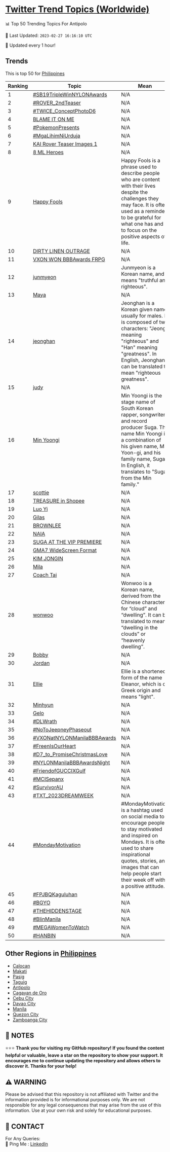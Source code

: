 [Twitter Trend Topics (Worldwide)](https://github.com/ErcinDedeoglu/Twitter-Trend-Topics)
==========


📊 Top 50 Trending Topics For Antipolo

📆 Last Updated: `2023-02-27 16:16:10 UTC`

🔧 Updated every 1 hour!


## Trends

This is top 50 for [Philippines](</Philippines>)

| Ranking | Topic | Mean |
| ------- | ------------ | ------------ |
| 1 | [#SB19TripleWinNYLONAwards](http://twitter.com/search?q=%23SB19TripleWinNYLONAwards) | N/A |
| 2 | [#ROVER_2ndTeaser](http://twitter.com/search?q=%23ROVER_2ndTeaser) | N/A |
| 3 | [#TWICE_ConceptPhotoD6](http://twitter.com/search?q=%23TWICE_ConceptPhotoD6) | N/A |
| 4 | [BLAME IT ON ME](http://twitter.com/search?q=BLAME+IT+ON+ME) | N/A |
| 5 | [#PokemonPresents](http://twitter.com/search?q=%23PokemonPresents) | N/A |
| 6 | [#MgaLihimNiUrduja](http://twitter.com/search?q=%23MgaLihimNiUrduja) | N/A |
| 7 | [KAI Rover Teaser Images 1](http://twitter.com/search?q=KAI+Rover+Teaser+Images+1) | N/A |
| 8 | [8 ML Heroes](http://twitter.com/search?q=8+ML+Heroes) | N/A |
| 9 | [Happy Fools](http://twitter.com/search?q=Happy+Fools) | Happy Fools is a phrase used to describe people who are content with their lives despite the challenges they may face. It is often used as a reminder to be grateful for what one has and to focus on the positive aspects of life. |
| 10 | [DIRTY LINEN OUTRAGE](http://twitter.com/search?q=DIRTY+LINEN+OUTRAGE) | N/A |
| 11 | [VXON WON BBBAwards FRPG](http://twitter.com/search?q=VXON+WON+BBBAwards+FRPG) | N/A |
| 12 | [junmyeon](http://twitter.com/search?q=junmyeon) | Junmyeon is a Korean name, and it means "truthful and righteous". |
| 13 | [Maya](http://twitter.com/search?q=Maya) | N/A |
| 14 | [jeonghan](http://twitter.com/search?q=jeonghan) | Jeonghan is a Korean given name, usually for males. It is composed of two characters: "Jeong" meaning "righteous" and "Han" meaning "greatness". In English, Jeonghan can be translated to mean "righteous greatness". |
| 15 | [judy](http://twitter.com/search?q=judy) | N/A |
| 16 | [Min Yoongi](http://twitter.com/search?q=Min+Yoongi) | Min Yoongi is the stage name of South Korean rapper, songwriter, and record producer Suga. The name Min Yoongi is a combination of his given name, Min Yoon-gi, and his family name, Suga. In English, it translates to "Suga from the Min family." |
| 17 | [scottie](http://twitter.com/search?q=scottie) | N/A |
| 18 | [TREASURE in Shopee](http://twitter.com/search?q=TREASURE+in+Shopee) | N/A |
| 19 | [Luo Yi](http://twitter.com/search?q=Luo+Yi) | N/A |
| 20 | [Gilas](http://twitter.com/search?q=Gilas) | N/A |
| 21 | [BROWNLEE](http://twitter.com/search?q=BROWNLEE) | N/A |
| 22 | [NAIA](http://twitter.com/search?q=NAIA) | N/A |
| 23 | [SUGA AT THE VIP PREMIERE](http://twitter.com/search?q=SUGA+AT+THE+VIP+PREMIERE) | N/A |
| 24 | [GMA7 WideScreen Format](http://twitter.com/search?q=GMA7+WideScreen+Format) | N/A |
| 25 | [KIM JONGIN](http://twitter.com/search?q=KIM+JONGIN) | N/A |
| 26 | [Mila](http://twitter.com/search?q=Mila) | N/A |
| 27 | [Coach Tai](http://twitter.com/search?q=Coach+Tai) | N/A |
| 28 | [wonwoo](http://twitter.com/search?q=wonwoo) | Wonwoo is a Korean name, derived from the Chinese characters for “cloud” and “dwelling”. It can be translated to mean “dwelling in the clouds” or “heavenly dwelling”. |
| 29 | [Bobby](http://twitter.com/search?q=Bobby) | N/A |
| 30 | [Jordan](http://twitter.com/search?q=Jordan) | N/A |
| 31 | [Ellie](http://twitter.com/search?q=Ellie) | Ellie is a shortened form of the name Eleanor, which is of Greek origin and means "light". |
| 32 | [Minhyun](http://twitter.com/search?q=Minhyun) | N/A |
| 33 | [Gelo](http://twitter.com/search?q=Gelo) | N/A |
| 34 | [#DLWrath](http://twitter.com/search?q=%23DLWrath) | N/A |
| 35 | [#NoToJeepneyPhaseout](http://twitter.com/search?q=%23NoToJeepneyPhaseout) | N/A |
| 36 | [#VXONatNYLONManilaBBBAwards](http://twitter.com/search?q=%23VXONatNYLONManilaBBBAwards) | N/A |
| 37 | [#FreenIsOurHeart](http://twitter.com/search?q=%23FreenIsOurHeart) | N/A |
| 38 | [#D7_to_PromiseChristmasLove](http://twitter.com/search?q=%23D7_to_PromiseChristmasLove) | N/A |
| 39 | [#NYLONManilaBBBAwardsNight](http://twitter.com/search?q=%23NYLONManilaBBBAwardsNight) | N/A |
| 40 | [#FriendofGUCCIXGulf](http://twitter.com/search?q=%23FriendofGUCCIXGulf) | N/A |
| 41 | [#MCISepanx](http://twitter.com/search?q=%23MCISepanx) | N/A |
| 42 | [#SurvivorAU](http://twitter.com/search?q=%23SurvivorAU) | N/A |
| 43 | [#TXT_2023DREAMWEEK](http://twitter.com/search?q=%23TXT_2023DREAMWEEK) | N/A |
| 44 | [#MondayMotivation](http://twitter.com/search?q=%23MondayMotivation) | #MondayMotivation is a hashtag used on social media to encourage people to stay motivated and inspired on Mondays. It is often used to share inspirational quotes, stories, and images that can help people start their week off with a positive attitude. |
| 45 | [#FPJBQKaguluhan](http://twitter.com/search?q=%23FPJBQKaguluhan) | N/A |
| 46 | [#BGYO](http://twitter.com/search?q=%23BGYO) | N/A |
| 47 | [#THEHIDDENSTAGE](http://twitter.com/search?q=%23THEHIDDENSTAGE) | N/A |
| 48 | [#BIinManila](http://twitter.com/search?q=%23BIinManila) | N/A |
| 49 | [#MEGAWomenToWatch](http://twitter.com/search?q=%23MEGAWomenToWatch) | N/A |
| 50 | [#HANBIN](http://twitter.com/search?q=%23HANBIN) | N/A |



## Other Regions in [Philippines](</Philippines>)

* [Calocan](</Philippines/Calocan.md>)
* [Makati](</Philippines/Makati.md>)
* [Pasig](</Philippines/Pasig.md>)
* [Taguig](</Philippines/Taguig.md>)
* [Antipolo](</Philippines/Antipolo.md>)
* [Cagayan de Oro](</Philippines/Cagayan de Oro.md>)
* [Cebu City](</Philippines/Cebu City.md>)
* [Davao City](</Philippines/Davao City.md>)
* [Manila](</Philippines/Manila.md>)
* [Quezon City](</Philippines/Quezon City.md>)
* [Zamboanga City](</Philippines/Zamboanga City.md>)



## 📝 NOTES

⭐⭐⭐ **Thank you for visiting my GitHub repository! If you found the content helpful or valuable, leave a star on the repository to show your support. It encourages me to continue updating the repository and allows others to discover it. Thanks for your help!**


## ⚠️ WARNING

Please be advised that this repository is not affiliated with Twitter and the information provided is for informational purposes only. We are not responsible for any legal consequences that may arise from the use of this information. Use at your own risk and solely for educational purposes.


## 📨 CONTACT

 For Any Queries:  
            🏓 Ping Me : [LinkedIn](https://www.linkedin.com/in/ercindedeoglu/)
